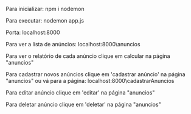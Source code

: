 Para inicializar: npm i nodemon 

Para executar: nodemon app.js

Porta: localhost:8000

Para ver a lista de anúncios: localhost:8000\anuncios

Para ver o relatório de cada anúncio clique em calcular na página "anuncios"

Para cadastrar novos anúncios clique em 'cadastrar anúncio' na página "anuncios" ou vá para a página: localhost:8000\cadastrarAnuncios

Para editar anúncio clique em 'editar' na página "anuncios"

Para deletar anúncio clique em 'deletar' na página "anuncios"
